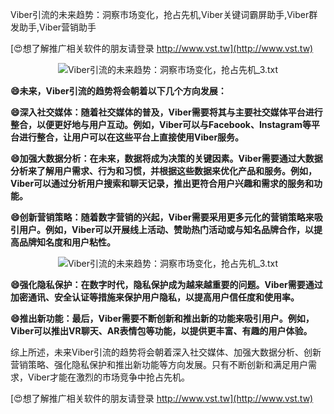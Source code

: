 Viber引流的未来趋势：洞察市场变化，抢占先机,Viber关键词霸屏助手,Viber群发助手,Viber营销助手

[😍想了解推广相关软件的朋友请登录 http://www.vst.tw](http://www.vst.tw)

 <center><img src="https://vst.tw/MP4/tuiguang/png/7.png" alt="Viber引流的未来趋势：洞察市场变化，抢占先机_3.txt"></center>

**😄未来，Viber引流的趋势将会朝着以下几个方向发展：**

**😄深入社交媒体：随着社交媒体的普及，Viber需要将其与主要社交媒体平台进行整合，以便更好地与用户互动。例如，Viber可以与Facebook、Instagram等平台进行整合，让用户可以在这些平台上直接使用Viber服务。**

**😄加强大数据分析：在未来，数据将成为决策的关键因素。Viber需要通过大数据分析来了解用户需求、行为和习惯，并根据这些数据来优化产品和服务。例如，Viber可以通过分析用户搜索和聊天记录，推出更符合用户兴趣和需求的服务和功能。**

**😄创新营销策略：随着数字营销的兴起，Viber需要采用更多元化的营销策略来吸引用户。例如，Viber可以开展线上活动、赞助热门活动或与知名品牌合作，以提高品牌知名度和用户粘性。**

 <center><img src="https://vst.tw/MP4/tuiguang/png/3.png" alt="Viber引流的未来趋势：洞察市场变化，抢占先机_3.txt"></center>

**😄强化隐私保护：在数字时代，隐私保护成为越来越重要的问题。Viber需要通过加密通讯、安全认证等措施来保护用户隐私，以提高用户信任度和使用率。**

**😄推出新功能：最后，Viber需要不断创新和推出新的功能来吸引用户。例如，Viber可以推出VR聊天、AR表情包等功能，以提供更丰富、有趣的用户体验。**

综上所述，未来Viber引流的趋势将会朝着深入社交媒体、加强大数据分析、创新营销策略、强化隐私保护和推出新功能等方向发展。只有不断创新和满足用户需求，Viber才能在激烈的市场竞争中抢占先机。

[😍想了解推广相关软件的朋友请登录 http://www.vst.tw](http://www.vst.tw)




